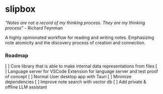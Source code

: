 # slipbox

*"Notes are not a record of my thinking process. They are my thinking process"* - Richard Feynman

  

A highly opinionated workflow for reading and writing notes. Emphasizing note atomicity and the discovery process of creation and connection.


### Roadmap
[ ] Core library that is able to make internal data representations from files
[ ] Language server for VSCode Extension for language server and test proof of concept
[ ] Normal User desktop app with Tauri
[ ] Minimize dependencies
[ ] Improve note search with vector db
[ ] Add private & offline LLM assistant


